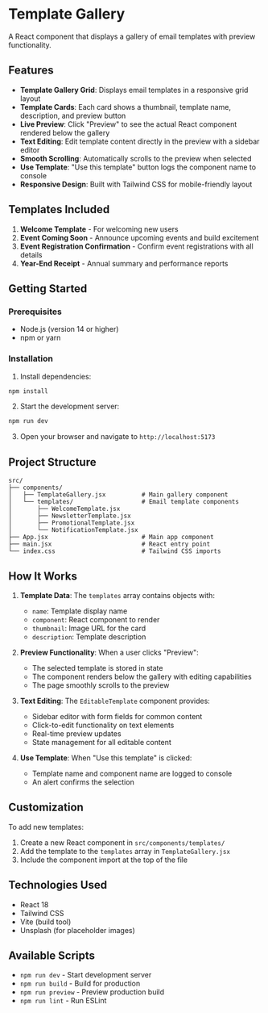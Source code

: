 # Template Gallery

A React component that displays a gallery of email templates with preview functionality.

## Features

- **Template Gallery Grid**: Displays email templates in a responsive grid layout
- **Template Cards**: Each card shows a thumbnail, template name, description, and preview button
- **Live Preview**: Click "Preview" to see the actual React component rendered below the gallery
- **Text Editing**: Edit template content directly in the preview with a sidebar editor
- **Smooth Scrolling**: Automatically scrolls to the preview when selected
- **Use Template**: "Use this template" button logs the component name to console
- **Responsive Design**: Built with Tailwind CSS for mobile-friendly layout

## Templates Included

1. **Welcome Template** - For welcoming new users
2. **Event Coming Soon** - Announce upcoming events and build excitement
3. **Event Registration Confirmation** - Confirm event registrations with all details
4. **Year-End Receipt** - Annual summary and performance reports

## Getting Started

### Prerequisites

- Node.js (version 14 or higher)
- npm or yarn

### Installation

1. Install dependencies:
```bash
npm install
```

2. Start the development server:
```bash
npm run dev
```

3. Open your browser and navigate to `http://localhost:5173`

## Project Structure

```
src/
├── components/
│   ├── TemplateGallery.jsx          # Main gallery component
│   └── templates/                   # Email template components
│       ├── WelcomeTemplate.jsx
│       ├── NewsletterTemplate.jsx
│       ├── PromotionalTemplate.jsx
│       └── NotificationTemplate.jsx
├── App.jsx                          # Main app component
├── main.jsx                         # React entry point
└── index.css                        # Tailwind CSS imports
```

## How It Works

1. **Template Data**: The `templates` array contains objects with:
   - `name`: Template display name
   - `component`: React component to render
   - `thumbnail`: Image URL for the card
   - `description`: Template description

2. **Preview Functionality**: When a user clicks "Preview":
   - The selected template is stored in state
   - The component renders below the gallery with editing capabilities
   - The page smoothly scrolls to the preview

3. **Text Editing**: The `EditableTemplate` component provides:
   - Sidebar editor with form fields for common content
   - Click-to-edit functionality on text elements
   - Real-time preview updates
   - State management for all editable content

4. **Use Template**: When "Use this template" is clicked:
   - Template name and component name are logged to console
   - An alert confirms the selection

## Customization

To add new templates:

1. Create a new React component in `src/components/templates/`
2. Add the template to the `templates` array in `TemplateGallery.jsx`
3. Include the component import at the top of the file

## Technologies Used

- React 18
- Tailwind CSS
- Vite (build tool)
- Unsplash (for placeholder images)

## Available Scripts

- `npm run dev` - Start development server
- `npm run build` - Build for production
- `npm run preview` - Preview production build
- `npm run lint` - Run ESLint 